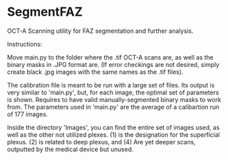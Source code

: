 # SegmentFAZ
OCT-A Scanning utility for FAZ segmentation and further analysis.

Instructions:

Move main.py to the folder where the .tif OCT-A scans are, as well as the binary masks in .JPG format are. (If error checkings are not desired, simply create black .jpg images with the same names as the .tif files).

The calibration file is meant to be run with a large set of files. Its output is very similar to 'main.py', but, for each image, the optimal set of parameters is shown. Requires to have valid manually-segmented binary masks to work from. The parameters used in 'main.py' are the average of a calibartion run of 177 images.

Inside the directory 'Images', you can find the entire set of images used, as well as the other not utilized plexes. (1) is the designation for the superficial plexus. (2) is related to deep plexus, and (4) Are yet deeper scans, outputted by the medical device but unused.

